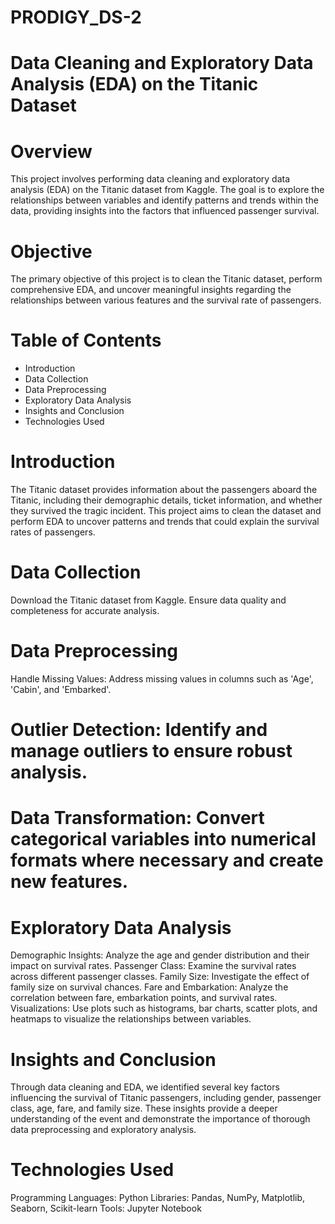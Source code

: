 # PRODIGY_DS-2
# Data Cleaning and Exploratory Data Analysis (EDA) on the Titanic Dataset
# Overview
This project involves performing data cleaning and exploratory data analysis (EDA) on the Titanic dataset from Kaggle. The goal is to explore the relationships between variables and identify patterns and trends within the data, providing insights into the factors that influenced passenger survival.

# Objective
The primary objective of this project is to clean the Titanic dataset, perform comprehensive EDA, and uncover meaningful insights regarding the relationships between various features and the survival rate of passengers.

# Table of Contents
- Introduction
- Data Collection
- Data Preprocessing
- Exploratory Data Analysis
- Insights and Conclusion
- Technologies Used

# Introduction
The Titanic dataset provides information about the passengers aboard the Titanic, including their demographic details, ticket information, and whether they survived the tragic incident. This project aims to clean the dataset and perform EDA to uncover patterns and trends that could explain the survival rates of passengers.

# Data Collection
Download the Titanic dataset from Kaggle.
Ensure data quality and completeness for accurate analysis.

# Data Preprocessing
Handle Missing Values: Address missing values in columns such as 'Age', 'Cabin', and 'Embarked'.

# Outlier Detection: Identify and manage outliers to ensure robust analysis.

# Data Transformation: Convert categorical variables into numerical formats where necessary and create new features.

# Exploratory Data Analysis
Demographic Insights: Analyze the age and gender distribution and their impact on survival rates.
Passenger Class: Examine the survival rates across different passenger classes.
Family Size: Investigate the effect of family size on survival chances.
Fare and Embarkation: Analyze the correlation between fare, embarkation points, and survival rates.
Visualizations: Use plots such as histograms, bar charts, scatter plots, and heatmaps to visualize the relationships between variables.

# Insights and Conclusion
Through data cleaning and EDA, we identified several key factors influencing the survival of Titanic passengers, including gender, passenger class, age, fare, and family size. These insights provide a deeper understanding of the event and demonstrate the importance of thorough data preprocessing and exploratory analysis.

# Technologies Used
Programming Languages: Python
Libraries: Pandas, NumPy, Matplotlib, Seaborn, Scikit-learn
Tools: Jupyter Notebook
